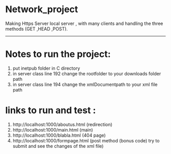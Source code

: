 # Network_project
Making Https Server local server , with many clients and handling the three methods (GET ,HEAD ,POST).

***

# Notes to run the project:
1) put inetpub folder in C directory
2) in server class line 192 change the rootfolder to your downloads folder path
3) in server class line 194 change the xmlDocumentpath to your xml file path

# links to run and test : 
1) http://localhost:1000/aboutus.html (redirection)
2) http://localhost:1000/main.html (main)
3) http://localhost:1000/blabla.html  (404 page)
4) http://localhost:1000/formpage.html  (post method (bonus code) try to submit and see the changes of the xml file)
